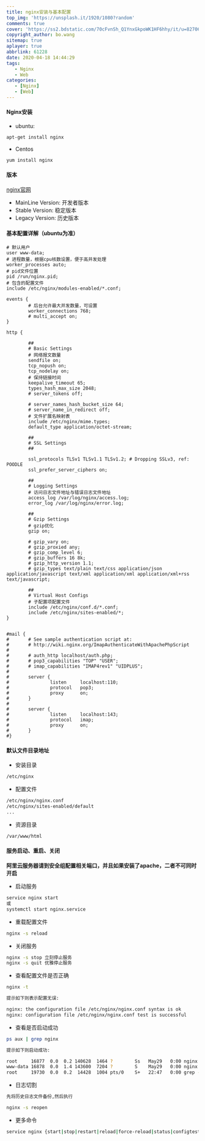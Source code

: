 ```yaml
---
title: nginx安装与基本配置
top_img: 'https://unsplash.it/1920/1080?random'
comments: true
cover: 'https://ss2.bdstatic.com/70cFvnSh_Q1YnxGkpoWK1HF6hhy/it/u=827061456,130319744&fm=26&gp=0.jpg'
copyright_author: bo.wang
sitemap: true
aplayer: true
abbrlink: 61228
date: 2020-04-18 14:44:29
tags:
   - Nginx
   - Web
categories: 
   - [Nginx]
   - [Web]
---
```


#### Nginx安装

- ubuntu:
```bash
apt-get install nginx
```

- Centos
```bash
yum install nginx
```

#### 版本

[nginx官网](https://nginx.org/)

- MainLine Version: 开发者版本
- Stable Version: 稳定版本
- Legacy Version: 历史版本

#### 基本配置详解（ubuntu为准）

```shell script
# 默认用户
user www-data;
# 进程数量，根据cpu核数设置，便于高并发处理
worker_processes auto;
# pid文件位置
pid /run/nginx.pid;
# 包含的配置文件
include /etc/nginx/modules-enabled/*.conf;

events {
		# 后台允许最大并发数量，可设置
        worker_connections 768;
        # multi_accept on;
}

http {

        ##
        # Basic Settings
        # 网络报文数量
        sendfile on;
        tcp_nopush on;
        tcp_nodelay on;
		# 保持链接时间
        keepalive_timeout 65;
        types_hash_max_size 2048;
        # server_tokens off;

        # server_names_hash_bucket_size 64;
        # server_name_in_redirect off;
		# 文件扩展名映射表
        include /etc/nginx/mime.types;
        default_type application/octet-stream;

        ##
        # SSL Settings
        ##

        ssl_protocols TLSv1 TLSv1.1 TLSv1.2; # Dropping SSLv3, ref: POODLE
        ssl_prefer_server_ciphers on;

        ##
        # Logging Settings
        # 访问日志文件地址与错误日志文件地址
        access_log /var/log/nginx/access.log;
		error_log /var/log/nginx/error.log;

        ##
        # Gzip Settings
        # gzip优化
        gzip on;

        # gzip_vary on;
		# gzip_proxied any;
        # gzip_comp_level 6;
        # gzip_buffers 16 8k;
        # gzip_http_version 1.1;
        # gzip_types text/plain text/css application/json application/javascript text/xml application/xml application/xml+rss text/javascript;

        ##
        # Virtual Host Configs
        # 子配置项配置文件
        include /etc/nginx/conf.d/*.conf;
        include /etc/nginx/sites-enabled/*;
}


#mail {
#       # See sample authentication script at:
#       # http://wiki.nginx.org/ImapAuthenticateWithApachePhpScript
#
#       # auth_http localhost/auth.php;
#       # pop3_capabilities "TOP" "USER";
#       # imap_capabilities "IMAP4rev1" "UIDPLUS";
#
#       server {
#               listen     localhost:110;
#               protocol   pop3;
#               proxy      on;
#       }
#
#       server {
#               listen     localhost:143;
#               protocol   imap;
#               proxy      on;
#       }
#}
```

#### 默认文件目录地址

- 安装目录
```bash
/etc/nginx
```

- 配置文件
```bash
/etc/nginx/nginx.conf
/etc/nginx/sites-enabled/default
...
```

- 资源目录
```bash
/var/www/html
```

#### 服务启动、重启、关闭
   
   **阿里云服务器请到安全组配置相关端口，并且如果安装了apache，二者不可同时开启**

- 启动服务
```bash
service nginx start
或
systemctl start nginx.service
```

- 重载配置文件
```bash
nginx -s reload
```

- 关闭服务
```bash
nginx -s stop 立刻停止服务 
nginx -s quit 优雅停止服务
```

- 查看配置文件是否正确
```bash
nginx -t

提示如下则表示配置无误:

nginx: the configuration file /etc/nginx/nginx.conf syntax is ok
nginx: configuration file /etc/nginx/nginx.conf test is successful
```

- 查看是否启动成功
```bash
ps aux | grep nginx

提示如下则启动成功:

root     16877  0.0  0.2 140628  1464 ?        Ss   May29   0:00 nginx: master process /usr/sbin/nginx -g daemon on; master_process on;
www-data 16878  0.0  1.4 143600  7204 ?        S    May29   0:00 nginx: worker process
root     19730  0.0  0.2  14428  1004 pts/0    S+   22:47   0:00 grep --color=auto nginx
```

- 日志切割
```bash
先将历史日志文件备份,然后执行

nginx -s reopen
```

- 更多命令
```bash
service nginx {start|stop|restart|reload|force-reload|status|configtest|rotate|upgrade}
```
